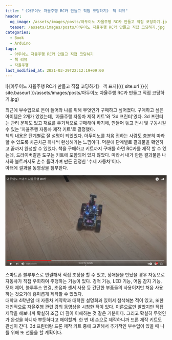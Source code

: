 ```yaml
---
title: "《아두이노 자율주행 RC카 만들고 직접 코딩하기》 책 리뷰"
header:
  og_image: /assets/images/posts/아두이노 자율주행 RC카 만들고 직접 코딩하기.jpg
  teaser: /assets/images/posts/아두이노 자율주행 RC카 만들고 직접 코딩하기.jpg
categories:
  - Book
  - Arduino
tags:
  - 아두이노 자율주행 RC카 만들고 직접 코딩하기
  - 책 리뷰
  - 자율주행
last_modified_at: 2021-03-29T22:12:19+09:00
---
```


![《아두이노 자율주행 RC카 만들고 직접 코딩하기》 책 표지]({{ site.url }}{{ site.baseurl }}/assets/images/posts/아두이노 자율주행 RC카 만들고 직접 코딩하기.jpg)

최근에 부수입으로 돈이 들어와 나를 위해 무엇인가 구매하고 싶어졌다. 구매하고 싶은 아이템은 2개가 있었는데, '자율주행 자동차 제작 키트'와 '3d 프린터'였다. 3d 프린터는 관리 문제도 있고 재료를 주기적으로 구매해야 하기에, 만들어 놓고 전시 및 구동시킬 수 있는 '자율주행 자동차 제작 키트'로 결정했다.  
책의 내용은 단계별로 잘 설명이 되있었다. 아두이노를 처음 접하는 사람도 충분히 따라할 수 있도록 차근차근 하나씩 완성해가는 느낌이다. 덕분에 단계별로 결과물을 확인하고 끝까지 완성할 수 있었다. 책을 구매하고 키트까지 구매를 하면 RC카를 제작 할 수 있는데, 드라이버같은 도구는 키트에 포함되어 있지 않았다. 따라서 내가 만든 결과물은 나사와 볼트까지도 손수 돌려가며 만든 진정한 '수제 자동차'이다.  
아래에 결과물 동영상을 첨부한다.  

[![아두이노 스마트 자율주행 RC카](/assets/images/posts/아두이노스마트자율주행RC카동영상이미지.png)](https://www.youtube.com/watch?v=YLTrMkWQcHs)

스마트폰 블루투스로 연결해서 직접 조정을 할 수 있고, 장애물을 만났을 경우 자동으로 자동차가 직접 우회하여 주행하는 기능이 있다. 경적 기능, LED 기능, 어둠 감지 기능, 모터 제어, 블루투스 연결, 초음파 센서 사용 등 간단한 부품들의 사용이지만 처음 사용하는 것으기에 흥미롭게 제작할 수 있었다.  
대학교 4학년일 때 자동차 계약학과 대학원 설명회과 있어서 참석해본 적이 있고, 또한 개인적으로 자율주행 관련 강의 동영상을 시청한 적이 있다. 이론으로만 알았지만 직접 제작을 해보니까 확실히 조금 더 깊이 이해하는 것 같은 기분이다. 그리고 확실히 무엇인가 완성을 하니까 뿌듯하다고 해야할까. 
한 번 내 손으로 제작하니까 드론 제작 키트도 관심이 간다. 3d 프린터랑 드론 제작 키트 중에 고민해서 추가적인 부수입이 있을 때 나를 위해 또 선물을 할 계획이다.  